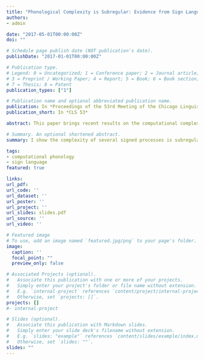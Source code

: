 ```yaml
---
title: "Phonological Complexity is Subregular: Evidence from Sign Language"
authors:
- admin

date: "2017-05-01T00:00:00Z"
doi: ""

# Schedule page publish date (NOT publication's date).
publishDate: "2017-01-01T00:00:00Z"

# Publication type.
# Legend: 0 = Uncategorized; 1 = Conference paper; 2 = Journal article;
# 3 = Preprint / Working Paper; 4 = Report; 5 = Book; 6 = Book section;
# 7 = Thesis; 8 = Patent
publication_types: ["1"]

# Publication name and optional abbreviated publication name.
publication: In *Proceedings of the 53rd Meeting of the Chicago Linguistics Society*
publication_short: In *CLS 53*

abstract: This paper brings recent results on the computational complexity of natural language to bear on the question of modality. Specifically, I address whether the computational properties of phonology hold across the articulatory systems of speech and sign. A theory-neutral approach can highlight modality similarities and differences and allow for insightful comparison. This paper discusses the sequential nature of sign phonology, and overviews the recent computational background characterizing a class of formal transductions. I apply this to several sign processes — contact metathesis, final-syllable reduplication, and compound reduction — and compare them to their spoken equivalents. These analyses suggest an amodal algebraic phonology independent of modality, and allow for promising new means to analyze issues of linguistic modality and the cognitive status of phonological knowledge.

# Summary. An optional shortened abstract.
summary: I show the complexity of several signed processes is subregular across speech and sign using string representations.

tags:
- computational phonology
- sign language
featured: true

links:
url_pdf:
url_code: ''
url_dataset: ''
url_poster: ''
url_project: ''
url_slides: slides.pdf
url_source: ''
url_video: ''

# Featured image
# To use, add an image named `featured.jpg/png` to your page's folder.
image:
  caption: ''
  focal_point: ""
  preview_only: false

# Associated Projects (optional).
#   Associate this publication with one or more of your projects.
#   Simply enter your project's folder or file name without extension.
#   E.g. `internal-project` references `content/project/internal-project/index.md`.
#   Otherwise, set `projects: []`.
projects: []
#- internal-project

# Slides (optional).
#   Associate this publication with Markdown slides.
#   Simply enter your slide deck's filename without extension.
#   E.g. `slides: "example"` references `content/slides/example/index.md`.
#   Otherwise, set `slides: ""`.
slides: ""
---
```


